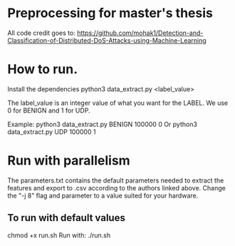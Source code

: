 # Preprocessing for master's thesis
All code credit goes to: https://github.com/mohak1/Detection-and-Classification-of-Distributed-DoS-Attacks-using-Machine-Learning

# How to run. 
Install the dependencies
python3 data_extract.py <LABEL> <chunksize> <label_value>


The label_value is an integer value of what you want for the LABEL. We use 0 for BENIGN and 1 for UDP.

Example:
python3 data_extract.py BENIGN 100000 0
Or
python3 data_extract.py UDP 100000 1

# Run with parallelism
The parameters.txt contains the default parameters needed to extract the features and export to .csv according to the authors linked above.
Change the "-j 8" flag and parameter to a value suited for your hardware.
## To run with default values
chmod +x run.sh
Run with: ./run.sh
